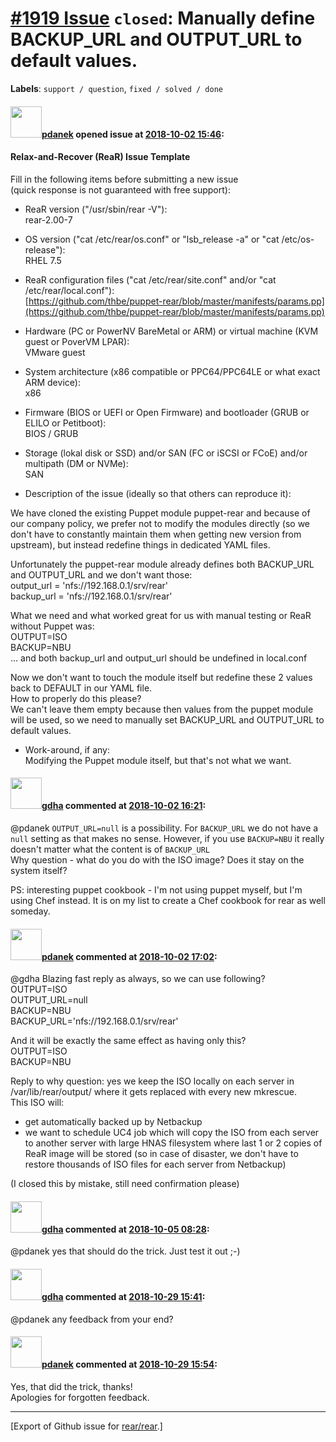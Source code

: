 [\#1919 Issue](https://github.com/rear/rear/issues/1919) `closed`: Manually define BACKUP\_URL and OUTPUT\_URL to default values.
=================================================================================================================================

**Labels**: `support / question`, `fixed / solved / done`

#### <img src="https://avatars.githubusercontent.com/u/19947508?v=4" width="50">[pdanek](https://github.com/pdanek) opened issue at [2018-10-02 15:46](https://github.com/rear/rear/issues/1919):

#### Relax-and-Recover (ReaR) Issue Template

Fill in the following items before submitting a new issue  
(quick response is not guaranteed with free support):

-   ReaR version ("/usr/sbin/rear -V"):  
    rear-2.00-7

-   OS version ("cat /etc/rear/os.conf" or "lsb\_release -a" or "cat
    /etc/os-release"):  
    RHEL 7.5

-   ReaR configuration files ("cat /etc/rear/site.conf" and/or "cat
    /etc/rear/local.conf"):  
    [https://github.com/thbe/puppet-rear/blob/master/manifests/params.pp](https://github.com/thbe/puppet-rear/blob/master/manifests/params.pp)

-   Hardware (PC or PowerNV BareMetal or ARM) or virtual machine (KVM
    guest or PoverVM LPAR):  
    VMware guest

-   System architecture (x86 compatible or PPC64/PPC64LE or what exact
    ARM device):  
    x86

-   Firmware (BIOS or UEFI or Open Firmware) and bootloader (GRUB or
    ELILO or Petitboot):  
    BIOS / GRUB

-   Storage (lokal disk or SSD) and/or SAN (FC or iSCSI or FCoE) and/or
    multipath (DM or NVMe):  
    SAN

-   Description of the issue (ideally so that others can reproduce it):

We have cloned the existing Puppet module puppet-rear and because of our
company policy, we prefer not to modify the modules directly (so we
don't have to constantly maintain them when getting new version from
upstream), but instead redefine things in dedicated YAML files.

Unfortunately the puppet-rear module already defines both BACKUP\_URL
and OUTPUT\_URL and we don't want those:  
output\_url = 'nfs://192.168.0.1/srv/rear'  
backup\_url = 'nfs://192.168.0.1/srv/rear'

What we need and what worked great for us with manual testing or ReaR
without Puppet was:  
OUTPUT=ISO  
BACKUP=NBU  
... and both backup\_url and output\_url should be undefined in
local.conf

Now we don't want to touch the module itself but redefine these 2 values
back to DEFAULT in our YAML file.  
How to properly do this please?  
We can't leave them empty because then values from the puppet module
will be used, so we need to manually set BACKUP\_URL and OUTPUT\_URL to
default values.

-   Work-around, if any:  
    Modifying the Puppet module itself, but that's not what we want.

#### <img src="https://avatars.githubusercontent.com/u/888633?u=cdaeb31efcc0048d3619651aa18dd4b76e636b21&v=4" width="50">[gdha](https://github.com/gdha) commented at [2018-10-02 16:21](https://github.com/rear/rear/issues/1919#issuecomment-426337658):

@pdanek `OUTPUT_URL=null` is a possibility. For `BACKUP_URL` we do not
have a `null` setting as that makes no sense. However, if you use
`BACKUP=NBU` it really doesn't matter what the content is of
`BACKUP_URL`  
Why question - what do you do with the ISO image? Does it stay on the
system itself?

PS: interesting puppet cookbook - I'm not using puppet myself, but I'm
using Chef instead. It is on my list to create a Chef cookbook for rear
as well someday.

#### <img src="https://avatars.githubusercontent.com/u/19947508?v=4" width="50">[pdanek](https://github.com/pdanek) commented at [2018-10-02 17:02](https://github.com/rear/rear/issues/1919#issuecomment-426351997):

@gdha Blazing fast reply as always, so we can use following?  
OUTPUT=ISO  
OUTPUT\_URL=null  
BACKUP=NBU  
BACKUP\_URL='nfs://192.168.0.1/srv/rear'

And it will be exactly the same effect as having only this?  
OUTPUT=ISO  
BACKUP=NBU

Reply to why question: yes we keep the ISO locally on each server in
/var/lib/rear/output/ where it gets replaced with every new mkrescue.  
This ISO will:

-   get automatically backed up by Netbackup
-   we want to schedule UC4 job which will copy the ISO from each server
    to another server with large HNAS filesystem where last 1 or 2
    copies of ReaR image will be stored (so in case of disaster, we
    don't have to restore thousands of ISO files for each server from
    Netbackup)

(I closed this by mistake, still need confirmation please)

#### <img src="https://avatars.githubusercontent.com/u/888633?u=cdaeb31efcc0048d3619651aa18dd4b76e636b21&v=4" width="50">[gdha](https://github.com/gdha) commented at [2018-10-05 08:28](https://github.com/rear/rear/issues/1919#issuecomment-427286667):

@pdanek yes that should do the trick. Just test it out ;-)

#### <img src="https://avatars.githubusercontent.com/u/888633?u=cdaeb31efcc0048d3619651aa18dd4b76e636b21&v=4" width="50">[gdha](https://github.com/gdha) commented at [2018-10-29 15:41](https://github.com/rear/rear/issues/1919#issuecomment-433960088):

@pdanek any feedback from your end?

#### <img src="https://avatars.githubusercontent.com/u/19947508?v=4" width="50">[pdanek](https://github.com/pdanek) commented at [2018-10-29 15:54](https://github.com/rear/rear/issues/1919#issuecomment-433965524):

Yes, that did the trick, thanks!  
Apologies for forgotten feedback.

------------------------------------------------------------------------

\[Export of Github issue for
[rear/rear](https://github.com/rear/rear).\]
